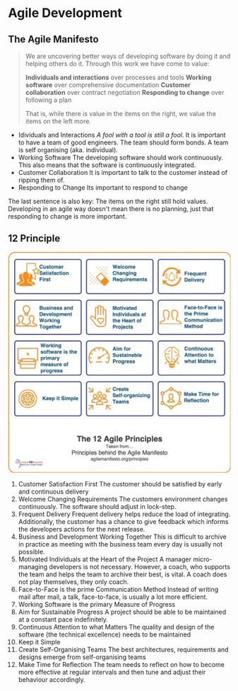 # Agile Development

## The Agile Manifesto

> We are uncovering better ways of developing software by doing it and helping others do it. Through this work we have come to value:
>
> **Individuals and interactions** over processes and tools
> **Working software** over comprehensive documentation
> **Customer collaboration** over contract negotiation
> **Responding to change** over following a plan
>
> That is, while there is value in the items on the right, we value the items on the left more.

* Idividuals and Interactions
  *A fool with a tool is still a fool*. It is important to have a team of good engineers. The team should form bonds.
  A team is self organising (aka. individual).
* Working Software
  The developing software should work continuously. This also means that the software is continuously integrated.
* Customer Collaboration
  It is important to talk to the customer instead of ripping them of.
* Responding to Change
  Its important to respond to change

The last sentence is also key: The items on the right still hold values. Developing in an agile way doesn't mean there is no planning, just that responding to change is more important.

## 12 Principle

<img src="res/Agile Development/image-20230224143401258.png" alt="image-20230224143401258" style="zoom:67%;" />

1. Customer Satisfaction First
   The customer should be satisfied by early and continuous  delivery
2. Welcome Changing Requirements
   The customers environment changes continuously. The software should adjust in lock-step.
3. Frequent Delivery
   Frequent delivery helps reduce the load of integrating. Additionally, the customer has a chance to give feedback which informs the developers actions for the next release.
4. Business and Development Working Together
   This is difficult to archive in practice as meeting with the business team every day is usually not possible.
5. Motivated Individuals at the Heart of the Project
   A manager micro-managing developers is not necessary. However, a coach, who supports the team and helps the team to archive their best, is vital. A coach does not play themselves, they only coach.
6. Face-to-Face is the prime Communication Method
   Instead of writing mail after mail, a talk, face-to-face, is usually a lot more efficient.
7. Working Software is the primary Measure of Progress
8. Aim for Sustainable Progress
   A project should be able to be maintained at a constant pace indefinitely.
9. Continuous Attention to what Matters
   The quality and design of the software (the technical excellence) needs to be maintained 
10. Keep it Simple
11. Create Self-Organising Teams
    The best architectures, requirements and designs emerge from self-organising teams
12. Make Time for Reflection
    The team needs to reflect on how to become more effective at regular intervals and then tune and adjust their behaviour accordingly.
